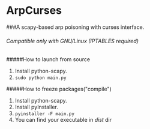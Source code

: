# ArpCurses
###A scapy-based arp poisoning with curses interface.
###### Compatible only with GNU/Linux (IPTABLES required)


#####How to launch from source
  1. Install python-scapy.
  2. ```sudo python main.py```

#####How to freeze packages("compile")
  1. Install python-scapy.
  2. Install pyInstaller.
  3. ```pyinstaller -F main.py ```
  4. You can find your executable in *dist* dir
